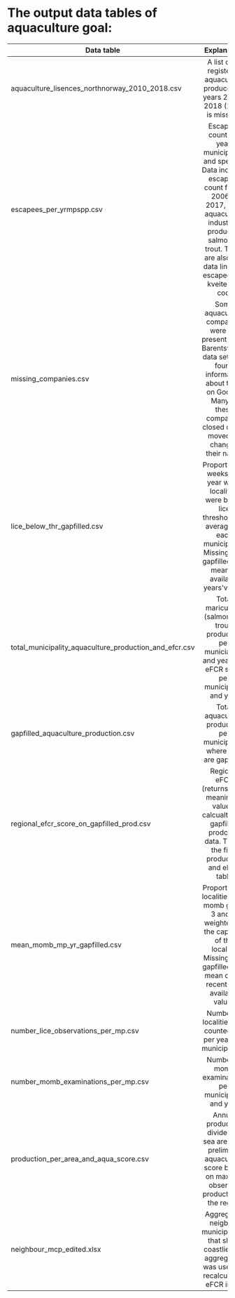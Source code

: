 # The output data tables of aquaculture goal:

| Data table     | Explanation       
| ------------- |:-------------:| 
|aquaculture_lisences_northnorway_2010_2018.csv|A list of all registered aquaculture producers in years 2010-2018 (2016 is missing)|
|  escapees_per_yrmpspp.csv    | Escapees count  per year, municipality, and species. Data includes escapees count froom 2006 to 2017, from aquaculture industries producing salmon or trout. There are also  few data lines on escapees for kveite and cod. | 
| missing_companies.csv |  Some aquaculture companies were not present in the Barentswatch data sets, we found information about them on Google. Many of these companies closed down, moved, or changed their name.    |   
|lice_below_thr_gapfilled.csv|Proportion of weeks in a year when localities were below lice threshold, on average for each municipality. Missing data gapfilled as a mean of available years'values|  
|total_municipality_aquaculture_production_and_efcr.csv|Total  mariculture (salmon and trout) production per municiaplity and year, the eFCR score per municipality and year|
|gapfilled_aquaculture_production.csv|Total aquaculture production per municipality, where NAs are gapfilled|
|regional_efcr_score_on_gapfilled_prod.csv|Regional eFCR (returns more meaningful values) calcualted on gapfilled prodction data. This is the final production and eFCR table|
|mean_momb_mp_yr_gapfilled.csv |Proportion of localities with momb grade 3 and 4, weighted by the capcaity of the locality. Missing data gapfilled as a mean of the recent 5-6 available values|
number_lice_observations_per_mp.csv|Number of localities that counted lice per year and municipalities|
number_momb_examinations_per_mp.csv|Number of momb examinations per municipality and year|
|production_per_area_and_aqua_score.csv|Annual production divided by sea area and prelimiary aquaculture score based on maximal observed production in the region|
|neighbour_mcp_edited.xlsx|Aggregated neigbour municipalities that share coastlie, this aggregation was used for recalcualting eFCR index|







